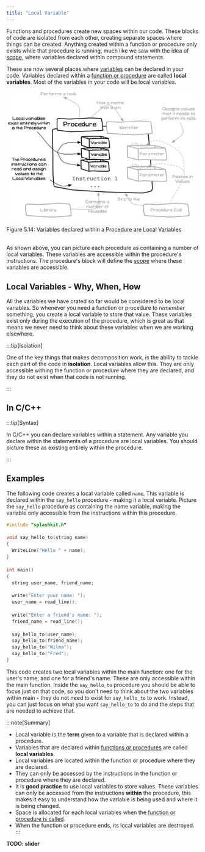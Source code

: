```yaml
---
title: "Local Variable"
---
```


Functions and procedures create new spaces within our code. These blocks of code are isolated from each other, creating separate spaces where things can be created. Anything created within a function or procedure only exists while that procedure is running, much like we saw with the idea of [scope](../../../../part-1-instructions/3-control-flow/1-concepts/02-1-scope), where variables declared within compound statements.

These are now several places where [variables](../../../../part-1-instructions/1-sequence-and-data/1-concepts/07-variable) can be declared in your code. Variables declared within a [function or procedure](../00-functions-and-procedures) are called **local variables**. Most of the variables in your code will be local variables.

<a id="FigureLocalVariable"></a>

![Figure 5.14 Variables declared within a Procedure are Local Variables](./images/storing-and-using-data/variable-local.png "Variables declared within a Procedure are Local Variables")

<div class="caption"><span class="caption-figure-nbr">Figure 5.14: </span> Variables declared within a Procedure are Local Variables</div><br/>

As shown above, you can picture each procedure as containing a number of local variables. These variables are accessible within the procedure's instructions. The procedure's block will define the [scope](../../../../part-1-instructions/3-control-flow/1-concepts/02-1-scope) where these variables are accessible.

## Local Variables - Why, When, How

All the variables we have crated so far would be considered to be local variables. So whenever you need a function or procedure to *remember* something, you create a local variable to store that value. These variables exist only during the execution of the procedure, which is great as that means we never need to think about these variables when we are working elsewhere.

:::tip[Isolation]

One of the key things that makes decomposition work, is the ability to tackle each part of the code in **isolation**. Local variables allow this. They are only accessible withing the function or procedure where they are declared, and they do not exist when that code is not running.

:::

## In C/C++

:::tip[Syntax]

In C/C++ you can declare variables within a statement. Any variable you declare within the statements of a procedure are local variables. You should picture these as existing entirely within the procedure.

:::

## Examples

The following code creates a local variable called `name`. This variable is declared within the `say_hello` procedure - making it a local variable. Picture the `say_hello` procedure as containing the name variable, making the variable only accessible from the instructions within this procedure.

```cpp
#include "splashkit.h"

void say_hello_to(string name)
{
  WriteLine("Hello " + name);
}

int main()
{
  string user_name, friend_name;

  write("Enter your name: ");
  user_name = read_line();

  write("Enter a friend's name: ");
  friend_name = read_line();

  say_hello_to(user_name);
  say_hello_to(friend_name);
  say_hello_to("Wilma");
  say_hello_to("Fred");
}
```

This code creates two local variables within the main function: one for the user's name, and one for a friend's name. These are only accessible within the main function. Inside the `say_hello_to` procedure you should be able to focus just on that code, so you don't need to think about the two variables within main - they do not need to exist for `say_hello_to` to work. Instead, you can just focus on what you want `say_hello_to` to do and the steps that are needed to achieve that.

:::note[Summary]

- Local variable is the **term** given to a variable that is declared within a procedure.
- Variables that are declared within [functions or procedures](../00-functions-and-procedures) are called **local variables**.
- Local variables are located within the function or procedure where they are declared.
- They can only be accessed by the instructions in the function or procedure where they are declared.
- It is **good practice** to use local variables to store values. These variables can only be accessed from the instructions **within** the procedure, this makes it easy to understand how the variable is being used and where it is being changed.
- Space is allocated for each local variables when the [function or procedure is called](../21-function-call).
- When the function or procedure ends, its local variables are destroyed.
:::

**TODO: slider**
